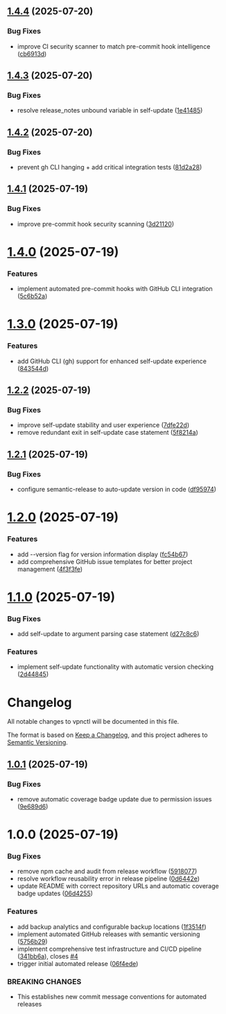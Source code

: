 ## [1.4.4](https://github.com/cdds-ab/vpnctl/compare/v1.4.3...v1.4.4) (2025-07-20)


### Bug Fixes

* improve CI security scanner to match pre-commit hook intelligence ([cb6913d](https://github.com/cdds-ab/vpnctl/commit/cb6913d320bc1d64b3c3f2dddf5ed170d345c48e))

## [1.4.3](https://github.com/cdds-ab/vpnctl/compare/v1.4.2...v1.4.3) (2025-07-20)


### Bug Fixes

* resolve release_notes unbound variable in self-update ([1e41485](https://github.com/cdds-ab/vpnctl/commit/1e414852e0ea470307032ea720f978ef05b36ed0))

## [1.4.2](https://github.com/cdds-ab/vpnctl/compare/v1.4.1...v1.4.2) (2025-07-20)


### Bug Fixes

* prevent gh CLI hanging + add critical integration tests ([81d2a28](https://github.com/cdds-ab/vpnctl/commit/81d2a28412d603dedbe69085fc49a1a0150265c8))

## [1.4.1](https://github.com/cdds-ab/vpnctl/compare/v1.4.0...v1.4.1) (2025-07-19)


### Bug Fixes

* improve pre-commit hook security scanning ([3d21120](https://github.com/cdds-ab/vpnctl/commit/3d21120e11c4ae791feb7d5171e982d06c5a75b7))

# [1.4.0](https://github.com/cdds-ab/vpnctl/compare/v1.3.0...v1.4.0) (2025-07-19)


### Features

* implement automated pre-commit hooks with GitHub CLI integration ([5c6b52a](https://github.com/cdds-ab/vpnctl/commit/5c6b52a260a735a54a8e3af5c9b01d6093708551))

# [1.3.0](https://github.com/cdds-ab/vpnctl/compare/v1.2.2...v1.3.0) (2025-07-19)


### Features

* add GitHub CLI (gh) support for enhanced self-update experience ([843544d](https://github.com/cdds-ab/vpnctl/commit/843544d38e0ad84f09ce7689984c621d76e83a13))

## [1.2.2](https://github.com/cdds-ab/vpnctl/compare/v1.2.1...v1.2.2) (2025-07-19)


### Bug Fixes

* improve self-update stability and user experience ([7dfe22d](https://github.com/cdds-ab/vpnctl/commit/7dfe22da73e507d0a28f8127ab953060319c4f8a))
* remove redundant exit in self-update case statement ([5f8214a](https://github.com/cdds-ab/vpnctl/commit/5f8214aff5905b0804442e46f9f654fbb2f98681))

## [1.2.1](https://github.com/cdds-ab/vpnctl/compare/v1.2.0...v1.2.1) (2025-07-19)


### Bug Fixes

* configure semantic-release to auto-update version in code ([df95974](https://github.com/cdds-ab/vpnctl/commit/df959745d311778f91fbdb020500d5b0b7aa9dad))

# [1.2.0](https://github.com/cdds-ab/vpnctl/compare/v1.1.0...v1.2.0) (2025-07-19)


### Features

* add --version flag for version information display ([fc54b67](https://github.com/cdds-ab/vpnctl/commit/fc54b67bbb0da9de01dcdbc1dc16f27e486e0cdd))
* add comprehensive GitHub issue templates for better project management ([4f3f3fe](https://github.com/cdds-ab/vpnctl/commit/4f3f3fee6119418ca734ff158cdef1e09edb3768))

# [1.1.0](https://github.com/cdds-ab/vpnctl/compare/v1.0.1...v1.1.0) (2025-07-19)


### Bug Fixes

* add self-update to argument parsing case statement ([d27c8c6](https://github.com/cdds-ab/vpnctl/commit/d27c8c68625606a8c5f298ac6c6c5eba63506993))


### Features

* implement self-update functionality with automatic version checking ([2d44845](https://github.com/cdds-ab/vpnctl/commit/2d448451b0e15881e220802ca6fcf1ce658c2aa0))

# Changelog

All notable changes to vpnctl will be documented in this file.

The format is based on [Keep a Changelog](https://keepachangelog.com/en/1.0.0/),
and this project adheres to [Semantic Versioning](https://semver.org/spec/v2.0.0.html).

## [1.0.1](https://github.com/cdds-ab/vpnctl/compare/v1.0.0...v1.0.1) (2025-07-19)


### Bug Fixes

* remove automatic coverage badge update due to permission issues ([9e689d6](https://github.com/cdds-ab/vpnctl/commit/9e689d65f9340d16037d183e4e00d28f6e0ca0ae))

# 1.0.0 (2025-07-19)


### Bug Fixes

* remove npm cache and audit from release workflow ([5918077](https://github.com/cdds-ab/vpnctl/commit/5918077fa22714b4b945ed616fabe3c04453177b))
* resolve workflow reusability error in release pipeline ([0d6442e](https://github.com/cdds-ab/vpnctl/commit/0d6442e154126a292eb18e1844f8fdecd14b53ff))
* update README with correct repository URLs and automatic coverage badge updates ([06d4255](https://github.com/cdds-ab/vpnctl/commit/06d425553a442934efc82767536da899f95f3b73))


### Features

* add backup analytics and configurable backup locations ([1f3514f](https://github.com/cdds-ab/vpnctl/commit/1f3514f479f450fbeda15d5246d23e1bf38c86fb))
* implement automated GitHub releases with semantic versioning ([5756b29](https://github.com/cdds-ab/vpnctl/commit/5756b292bdadf7c44a5675aabe94c738e1097041))
* implement comprehensive test infrastructure and CI/CD pipeline ([341bb6a](https://github.com/cdds-ab/vpnctl/commit/341bb6a9b3b59788333d6533a09227ca4717ee26)), closes [#4](https://github.com/cdds-ab/vpnctl/issues/4)
* trigger initial automated release ([06f4ede](https://github.com/cdds-ab/vpnctl/commit/06f4ede12f055bb7ec1fb6500486e8ebaa4b6b16))


### BREAKING CHANGES

* This establishes new commit message conventions for automated releases
